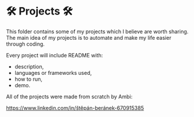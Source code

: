 # 🛠️ Projects 🛠️

This folder contains some of my projects which I believe are worth sharing. The main idea of my projects is to automate and make my life easier through coding.

Every project will include README with:
- description,
- languages or frameworks used,
- how to run,
- demo.

All of the projects were made from scratch by Ambi:

https://www.linkedin.com/in/štěpán-beránek-670915385
